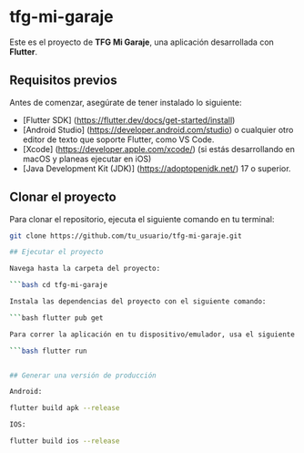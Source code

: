 # tfg-mi-garaje

Este es el proyecto de **TFG Mi Garaje**, una aplicación desarrollada con **Flutter**.

## Requisitos previos

Antes de comenzar, asegúrate de tener instalado lo siguiente:

- [Flutter SDK] (https://flutter.dev/docs/get-started/install)
- [Android Studio] (https://developer.android.com/studio) o cualquier otro editor de texto que soporte Flutter, como VS Code.
- [Xcode] (https://developer.apple.com/xcode/) (si estás desarrollando en macOS y planeas ejecutar en iOS)
- [Java Development Kit (JDK)] (https://adoptopenjdk.net/) 17 o superior.

## Clonar el proyecto

Para clonar el repositorio, ejecuta el siguiente comando en tu terminal:

```bash
git clone https://github.com/tu_usuario/tfg-mi-garaje.git

## Ejecutar el proyecto

Navega hasta la carpeta del proyecto:

```bash cd tfg-mi-garaje

Instala las dependencias del proyecto con el siguiente comando:

```bash flutter pub get

Para correr la aplicación en tu dispositivo/emulador, usa el siguiente comando:

```bash flutter run


## Generar una versión de producción

Android:

flutter build apk --release

IOS:

flutter build ios --release
